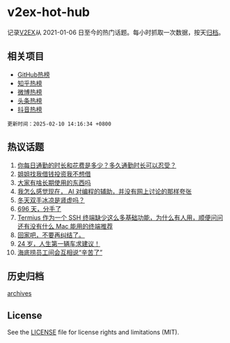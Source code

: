 # v2ex-hot-hub

 记录[V2EX](https://www.v2ex.com/)从 2021-01-06 日至今的热门话题。每小时抓取一次数据，按天[归档](archives)。
 
 ## 相关项目

- [GitHub热榜](https://github.com/lonnyzhang423/github-hot-hub)
- [知乎热榜](https://github.com/lonnyzhang423/zhihu-hot-hub)
- [微博热榜](https://github.com/lonnyzhang423/weibo-hot-hub)
- [头条热榜](https://github.com/lonnyzhang423/toutiao-hot-hub)
- [抖音热榜](https://github.com/lonnyzhang423/douyin-hot-hub)


 `更新时间：2025-02-10 14:16:34 +0800`

## 热议话题

1. [你每日通勤的时长和花费是多少？多久通勤时长可以忍受？](https://www.v2ex.com/t/1110187)
1. [姐姐找我借钱投资我不想借](https://www.v2ex.com/t/1110103)
1. [大家有啥长期使用的东西吗](https://www.v2ex.com/t/1110198)
1. [我怎么感觉现在， AI 对编程的辅助，并没有网上讨论的那样夸张](https://www.v2ex.com/t/1110109)
1. [冬天双手冰凉是肾虚吗？](https://www.v2ex.com/t/1110088)
1. [696 天，分手了](https://www.v2ex.com/t/1110139)
1. [Termius 作为一个 SSH 终端缺少这么多基础功能，为什么有人用，顺便问问还有没有什么 Mac 能用的终端推荐](https://www.v2ex.com/t/1110096)
1. [回家吧，不要再纠结了。](https://www.v2ex.com/t/1110172)
1. [24 岁，人生第一辆车求建议！](https://www.v2ex.com/t/1110236)
1. [海底捞员工间会互相说“辛苦了”](https://www.v2ex.com/t/1110102)

## 历史归档

[archives](archives)

## License

See the [LICENSE](LICENSE) file for license rights and limitations (MIT).
